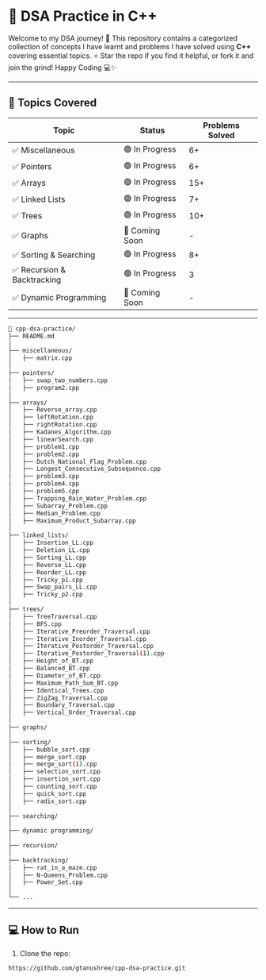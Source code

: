 # 📂 DSA Practice in C++

Welcome to my DSA journey! 🚀
This repository contains a categorized collection of concepts I have learnt and problems I have solved using **C++** covering essential topics. ⭐ Star the repo if you find it helpful, or fork it and join the grind! Happy Coding 💻✨

---

## 📂 Topics Covered

| Topic             | Status  | Problems Solved |
|------------------|----------|-----------------|
| ✅ Miscellaneous        | 🟢 In Progress       | 6+ |
| ✅ Pointers        | 🟢 In Progress       | 6+ |
| ✅ Arrays        | 🟢 In Progress       | 15+ |
| ✅ Linked Lists  | 🟢 In Progress       | 7+  |
| ✅ Trees         | 🟢 In Progress       | 10+  |
| ✅ Graphs        | 🔵 Coming Soon       | -   |
| ✅ Sorting & Searching | 🟢 In Progress   | 8+  |
| ✅ Recursion & Backtracking | 🟢 In Progress | 3 |
| ✅ Dynamic Programming | 🔵 Coming Soon | - |

---

```bash
📁 cpp-dsa-practice/
├── README.md
│
├── miscellaneous/
│   ├── matrix.cpp
│
├── pointers/
│   ├── swap_two_numbers.cpp
│   ├── program2.cpp
│
├── arrays/
│   ├── Reverse_array.cpp
│   ├── leftRotation.cpp
│   ├── rightRotation.cpp
│   ├── Kadanes_Algorithm.cpp
│   ├── linearSearch.cpp
│   ├── problem1.cpp
│   ├── problem2.cpp
│   ├── Dutch_National_Flag_Problem.cpp
│   ├── Longest_Consecutive_Subsequence.cpp
│   ├── problem3.cpp
│   ├── problem4.cpp
│   ├── problem5.cpp
│   ├── Trapping_Rain_Water_Problem.cpp
│   ├── Subarray_Problem.cpp
│   ├── Median_Problem.cpp
│   ├── Maximum_Product_Subarray.cpp
│   
├── linked_lists/
│   ├── Insertion_LL.cpp
│   ├── Deletion_LL.cpp
│   ├── Sorting_LL.cpp
│   ├── Reverse_LL.cpp
│   ├── Reorder_LL.cpp
│   ├── Tricky_p1.cpp
│   ├── Swap_pairs_LL.cpp
│   ├── Tricky_p2.cpp
│   
├── trees/
│   ├── TreeTraversal.cpp
│   ├── BFS.cpp
│   ├── Iterative_Preorder_Traversal.cpp
│   ├── Iterative_Inorder_Traversal.cpp
│   ├── Iterative_Postorder_Traversal.cpp
│   ├── Iterative_Postorder_Traversal(1).cpp
│   ├── Height_of_BT.cpp
│   ├── Balanced_BT.cpp
│   ├── Diameter_of_BT.cpp
│   ├── Maximum_Path_Sum_BT.cpp
│   ├── Identical_Trees.cpp
│   ├── ZigZag_Traversal.cpp
│   ├── Boundary_Traversal.cpp
│   ├── Vertical_Order_Traversal.cpp
│
├── graphs/
│   
├── sorting/
│   ├── bubble_sort.cpp
│   ├── merge_sort.cpp
│   ├── merge_sort(1).cpp
│   ├── selection_sort.cpp
│   ├── insertion_sort.cpp
│   ├── counting_sort.cpp
│   ├── quick_sort.cpp
│   ├── radix_sort.cpp
│ 
├── searching/
│ 
├── dynamic programming/ 
│
├── recursion/
│
├── backtracking/
│   ├── rat_in_a_maze.cpp
│   ├── N-Queens_Problem.cpp
│   ├── Power_Set.cpp
│   
└── ...
```

---

## 💻 How to Run

1. Clone the repo:
```bash
https://github.com/gtanushree/cpp-dsa-practice.git